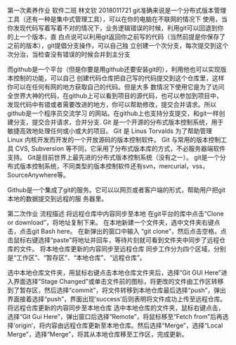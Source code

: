 第一次素养作业 软件二班 林文钦 2018011721
git准确来说是一个分布式版本管理工具（还有一种是集中式管理工具），可以在你的电脑在不联网的情况下
使用，当你发现代码写着写着不对的情况下，业务逻辑错误的时候，利用git可以回退到你的上一个版本，直
白点说可以利用git返回你之前写的代码（当然前提是你保存了之前的版本），git提倡分支操作，可以自己独
立创建一个次分支，每次提交到这个次分治，当检查没有错误的时候合并到主分支　　

而github是一个平台（但是你要是用github还要安装git的），利用他也可以实现版本控制的功能，可以自己
创建代码仓库把自己写的代码提交到这个仓库里，这样你可以在任何有网的地方获取自己的代码。但是大多
数情况下使用它是为了访问全世界大神的代码，在github上可以看到项目的源代码，也可以参加到项目中，
发现代码中有错或者需要改进的地方，你可以帮助修改，提交合并请求。所以github是一个程序员交流学习
的网站。在github上也支持分支提交，和git一样创建分支，提交合并请求，合并分支.
Git 是一个开源的分布式版本控制系统，用于敏捷高效地处理任何或小或大的项目。
Git 是 Linus Torvalds 为了帮助管理 Linux 内核开发而开发的一个开放源码的版本控制软件。
Git 与常用的版本控制工具 CVS, Subversion 等不同，它采用了分布式版本库的方式，不必服务器端软件支持。
Git是目前世界上最先进的分布式版本控制系统（没有之一）。
git是一个分布式版本控制系统，不同类型的版本控制软件还有svn，mercurial，vss，SourceAnywhere等。

Github是一个集成了git的服务。它可以以网页或者客户端的形式，帮助用户把git本地的数据提交到远程的服
务器里。


第二次作业
流程描述
将远程仓库中内容同步至本地
在git平台的库中点击“Clone or download”，将地址复制下来。
在本地新建一个文件夹，选中文件夹右键点击，点击git Bash here。
在新弹出的窗口中输入 “git clone”，然后点击空格，点击鼠标右键选择“paste”将地址并回车，等待片刻就可看到文件夹中同步了远程仓库的文件。
将本地仓库更新的内容同步至远程仓库
同步工作分为四个区域，分别是“工作区”、“暂存区”、“本地仓库”、“远程仓库”。

选中本地仓库文件夹，用鼠标右键点击本地仓库文件夹后，选择“Git GUI Here”进入界面选择“Stage Changed”或单击文件前的图标，将更改的文件由工作区转移到了暂存区，然后选择“commit”，将文件转移到本地仓库最后选择“push”，弹出界面接着选择“push”，界面出现‘success’后则表明将文件成功上传至远程仓库。
将远程仓库更新的内容同步至本地仓库
选中本地仓库的文件夹，鼠标右键点击，选择“Git Gui Here”，弹出窗口后选择“Remote”，将鼠标移至“Fetch from”后再选择’origin‘，将内容由远程仓库更新至本地仓库。然后选择“Merge”，选择“Local Merge”，选择“Merge”，将其从本地仓库移至工作区，完成更新。
